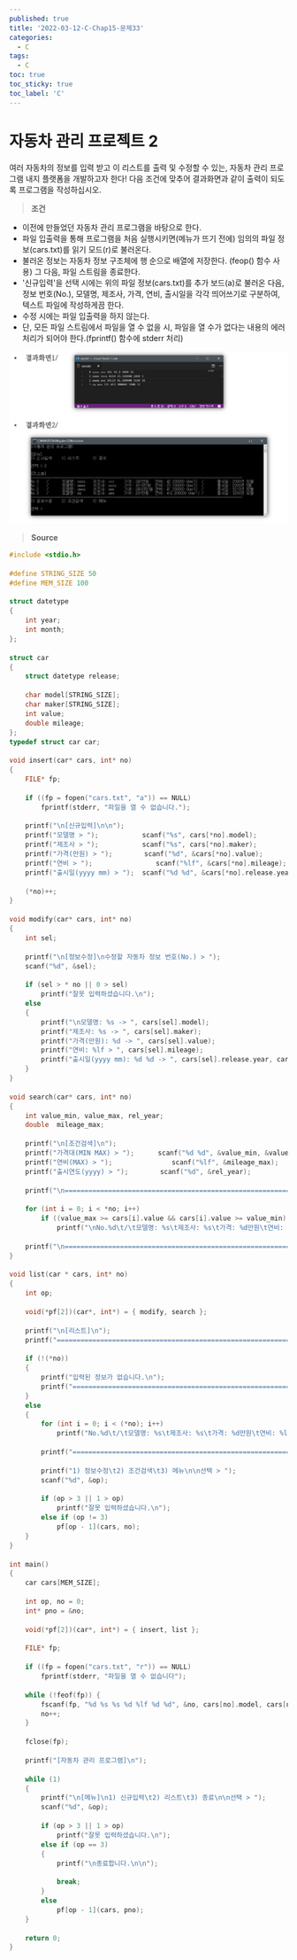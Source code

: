 ```yaml
---
published: true
title: '2022-03-12-C-Chap15-문제33'
categories:
  - C
tags:
  - C
toc: true
toc_sticky: true
toc_label: 'C'
---
```


# 자동차 관리 프로젝트 2

여러 자동차의 정보를 입력 받고 이 리스트를 출력 및 수정할 수 있는, 자동차 관리 프로그램 내지 플랫폼을 개발하고자 한다! 다음 조건에 맞추어 결과화면과 같이 출력이 되도록 프로그램을 작성하십시오.

> **조건**

- 이전에 만들었던 자동차 관리 프로그램을 바탕으로 한다.
- 파일 입출력을 통해 프로그램을 처음 실행시키면(메뉴가 뜨기 전에) 임의의 파일 정보(cars.txt)를 읽기 모드(r)로 불러온다.
- 불러온 정보는 자동차 정보 구조체에 행 순으로 배열에 저장한다. (feop() 함수 사용) 그 다음, 파일 스트림을 종료한다.
- '신규입력'을 선택 시에는 위의 파일 정보(cars.txt)를 추가 보드(a)로 불러온 다음, 정보 번호(No.), 모델명, 제조사, 가격, 연비, 출시일을 각각 띄어쓰기로 구분하여, 텍스트 파일에 작성하게끔 한다.
- 수정 시에는 파일 입출력을 하지 않는다.
- 단, 모든 파일 스트림에서 파일을 열 수 없을 시, 파일을 열 수가 없다는 내용의 에러 처리가 되어야 한다.(fprintf() 함수에 stderr 처리)

![image](https://github.com/222SeungHyun/222SeungHyun.github.io/blob/master/_images/%EA%B8%B0%EC%B4%88%ED%94%84%EB%A1%9C%EA%B7%B8%EB%9E%98%EB%B0%8D%2013%EC%9E%A5%20%EC%8B%A4%EC%8A%B5-%EB%AC%B8%EC%A0%9C32-4.png?raw=true)

> **Source**

```C
#include <stdio.h>

#define STRING_SIZE 50
#define MEM_SIZE 100

struct datetype
{
	int year;
	int month;
};

struct car
{
	struct datetype release;

	char model[STRING_SIZE];
	char maker[STRING_SIZE];
	int value;
	double mileage;
};
typedef struct car car;

void insert(car* cars, int* no)
{
	FILE* fp;

	if ((fp = fopen("cars.txt", "a")) == NULL)
		fprintf(stderr, "파일을 열 수 없습니다.");

	printf("\n[신규입력]\n\n");
	printf("모델명 > ");			scanf("%s", cars[*no].model);
	printf("제조사 > ");			scanf("%s", cars[*no].maker);
	printf("가격(만원) > ");		scanf("%d", &cars[*no].value);
	printf("연비 > ");				scanf("%lf", &cars[*no].mileage);
	printf("출시일(yyyy mm) > ");	scanf("%d %d", &cars[*no].release.year, &cars[*no].release.month);

	(*no)++;
}

void modify(car* cars, int* no)
{
	int sel;

	printf("\n[정보수정]\n수정할 자동차 정보 번호(No.) > ");
	scanf("%d", &sel);

	if (sel > * no || 0 > sel)
		printf("잘못 입력하셨습니다.\n");
	else
	{
		printf("\n모델명: %s -> ", cars[sel].model);											scanf("%s", cars[sel].model);
		printf("제조사: %s -> ", cars[sel].maker);												scanf("%s", cars[sel].maker);
		printf("가격(만원): %d -> ", cars[sel].value);											scanf("%d", &cars[sel].value);
		printf("연비: %lf > ", cars[sel].mileage);												scanf("%lf", &cars[sel].mileage);
		printf("출시일(yyyy mm): %d %d -> ", cars[sel].release.year, cars[sel].release.month);	scanf("%d %d", &cars[sel].release.year, &cars[sel].release.month);
	}
}

void search(car* cars, int* no)
{
	int value_min, value_max, rel_year;
	double  mileage_max;

	printf("\n[조건검색]\n");
	printf("가격대(MIN MAX) > ");		scanf("%d %d", &value_min, &value_max);
	printf("연비(MAX) > ");				scanf("%lf", &mileage_max);
	printf("출시연도(yyyy) > ");		scanf("%d", &rel_year);

	printf("\n=============================================================================================================");

	for (int i = 0; i < *no; i++)
		if ((value_max >= cars[i].value && cars[i].value >= value_min) && (mileage_max >= cars[i].mileage) && (rel_year == cars[i].release.year))
			printf("\nNo.%d\t/\t모델명: %s\t제조사: %s\t가격: %d만원\t연비: %lf (km/l)\t\t출시일: %d년 %d월", i, cars[i].model, cars[i].maker, cars[i].value, cars[i].mileage, cars[i].release.year, cars[i].release.month);

	printf("\n=============================================================================================================\n");
}

void list(car * cars, int* no)
{
	int op;

	void(*pf[2])(car*, int*) = { modify, search };

	printf("\n[리스트]\n");
	printf("=============================================================================================================\n");

	if (!(*no))
	{
		printf("입력된 정보가 없습니다.\n");
		printf("=============================================================================================================\n");
	}
	else
	{
		for (int i = 0; i < (*no); i++)
			printf("No.%d\t/\t모델명: %s\t제조사: %s\t가격: %d만원\t연비: %lf (km/l)\t/\t출시일: %d년 %d월\n", i, cars[i].model, cars[i].maker, cars[i].value, cars[i].mileage, cars[i].release.year, cars[i].release.month);

		printf("=============================================================================================================\n");

		printf("1) 정보수정\t2) 조건검색\t3) 메뉴\n\n선택 > ");
		scanf("%d", &op);

		if (op > 3 || 1 > op)
			printf("잘못 입력하셨습니다.\n");
		else if (op != 3)
			pf[op - 1](cars, no);
	}
}

int main()
{
	car cars[MEM_SIZE];

	int op, no = 0;
	int* pno = &no;

	void(*pf[2])(car*, int*) = { insert, list };

	FILE* fp;

	if ((fp = fopen("cars.txt", "r")) == NULL)
		fprintf(stderr, "파일을 열 수 없습니다");

	while (!feof(fp)) {
		fscanf(fp, "%d %s %s %d %lf %d %d", &no, cars[no].model, cars[no].maker, &cars[no].value, &cars[no].mileage, &cars[no].release.year, &cars[no].release.month);
		no++;
	}

	fclose(fp);

	printf("[자동차 관리 프로그램]\n");

	while (1)
	{
		printf("\n[메뉴]\n1) 신규입력\t2) 리스트\t3) 종료\n\n선택 > ");
		scanf("%d", &op);

		if (op > 3 || 1 > op)
			printf("잘못 입력하셨습니다.\n");
		else if (op == 3)
		{
			printf("\n종료합니다.\n\n");

			break;
		}
		else
			pf[op - 1](cars, pno);
	}

	return 0;
}
```
